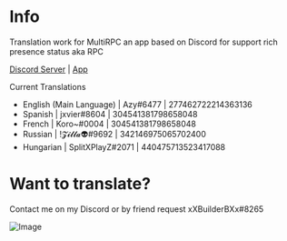 # Info
Translation work for MultiRPC an app based on Discord for support rich presence status aka RPC

[Discord Server](https://discord.gg/susQ6XA) | [App](https://multirpc.blazedev.me)

Current Translations
- English (Main Language) | Azy#6477 | 277462722214363136
- Spanish | jxvier#8604 | 304541381798658048
- French | Koro~#0004 | 304541381798658048
- Russian | !𝓩𝓲𝓵𝓵𝓪👽#9692 | 342146975065702400
- Hungarian | SplitXPlayZ#2071 | 440475713523417088

# Want to translate?
Contact me on my Discord or by friend request xXBuilderBXx#8265

![Image](https://i.imgur.com/FgrdIAU.png)
